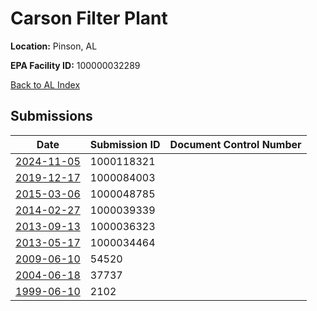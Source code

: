 # Carson Filter Plant

**Location:** Pinson, AL

**EPA Facility ID:** 100000032289

[Back to AL Index](../../index.md)

## Submissions

| Date | Submission ID | Document Control Number |
|------|--------------|-------------------------|
| [2024-11-05](submissions/1000118321.md) | 1000118321 |  |
| [2019-12-17](submissions/1000084003.md) | 1000084003 |  |
| [2015-03-06](submissions/1000048785.md) | 1000048785 |  |
| [2014-02-27](submissions/1000039339.md) | 1000039339 |  |
| [2013-09-13](submissions/1000036323.md) | 1000036323 |  |
| [2013-05-17](submissions/1000034464.md) | 1000034464 |  |
| [2009-06-10](submissions/54520.md) | 54520 |  |
| [2004-06-18](submissions/37737.md) | 37737 |  |
| [1999-06-10](submissions/2102.md) | 2102 |  |
